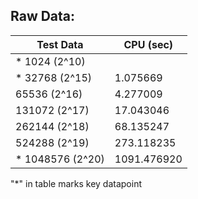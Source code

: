 ## Raw Data:

| Test Data | CPU (sec) |
|-----------|-----------|
| * 1024 (2^10) | | 0.001152 |
| * 32768 (2^15) | 1.075669 |
| 65536 (2^16) | 4.277009 |
| 131072 (2^17) | 17.043046 |
| 262144 (2^18) | 68.135247 |
| 524288 (2^19) | 273.118235 |
| * 1048576 (2^20) | 1091.476920 |

"*" in table marks key datapoint